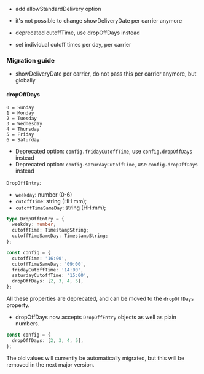- add allowStandardDelivery option
- it's not possible to change showDeliveryDate per carrier anymore

- deprecated cutoffTime, use dropOffDays instead

- set individual cutoff times per day, per carrier

### Migration guide

- showDeliveryDate per carrier, do not pass this per carrier anymore, but
  globally

#### dropOffDays

```
0 = Sunday
1 = Monday
2 = Tuesday
3 = Wednesday
4 = Thursday
5 = Friday
6 = Saturday
```

- Deprecated option: `config.fridayCutoffTime`, use `config.dropOffDays` instead
- Deprecated option: `config.saturdayCutoffTime`, use `config.dropOffDays`
  instead

`DropOffEntry`:

- `weekday`: number (0-6)
- `cutoffTime`: string (HH:mm);
- `cutoffTimeSameDay`: string (HH:mm);

```ts
type DropOffEntry = {
  weekday: number;
  cutoffTime: TimestampString;
  cutoffTimeSameDay: TimestampString;
};

const config = {
  cutoffTime: '16:00',
  cutoffTimeSameDay: '09:00',
  fridayCutoffTime: '14:00',
  saturdayCutoffTime: '15:00',
  dropOffDays: [2, 3, 4, 5],
};
```

All these properties are deprecated, and can be moved to the `dropOffDays`
property.

- dropOffDays now accepts `DropOffEntry` objects as well as plain numbers.

```ts
const config = {
  dropOffDays: [2, 3, 4, 5],
};
```

The old values will currently be automatically migrated, but this will be
removed in the next major version.
